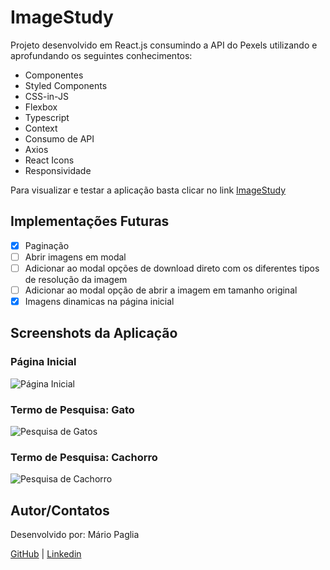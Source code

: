 # ImageStudy

Projeto desenvolvido em React.js consumindo a API do Pexels utilizando e aprofundando os seguintes conhecimentos:

- Componentes
- Styled Components
- CSS-in-JS
- Flexbox
- Typescript
- Context
- Consumo de API
- Axios
- React Icons
- Responsividade

Para visualizar e testar a aplicação basta clicar no link [ImageStudy](https://upbeat-boyd-fcb9d9.netlify.app/)

## Implementações Futuras

- [x]  Paginação
- [ ]  Abrir imagens em modal
- [ ]  Adicionar ao modal opções de download direto com os diferentes tipos de resolução da imagem
- [ ]  Adicionar ao modal opção de abrir a imagem em tamanho original
- [x]  Imagens dinamicas na página inicial

## Screenshots da Aplicação

### Página Inicial
![Página Inicial](https://i.imgur.com/okUHe8M.jpeg)

### Termo de Pesquisa: Gato
![Pesquisa de Gatos](https://i.imgur.com/ilpehv5.jpeg)

### Termo de Pesquisa: Cachorro
![Pesquisa de Cachorro](https://i.imgur.com/ZjFzbQM.jpeg)

## Autor/Contatos

Desenvolvido por: Mário Paglia

[GitHub](https://github.com/mariopaglia) | [Linkedin](https://www.linkedin.com/in/mpagliajr/)
